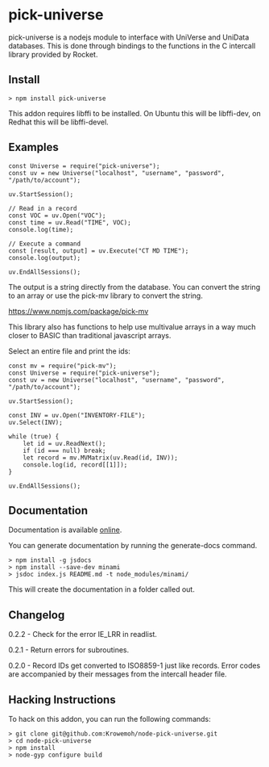 # pick-universe

pick-universe is a nodejs module to interface with UniVerse and UniData databases. This is done through bindings to the functions in the C intercall library provided by Rocket.

## Install

```
> npm install pick-universe
```

This addon requires libffi to be installed. On Ubuntu this will be libffi-dev, on Redhat this will be libffi-devel.

## Examples

```
const Universe = require("pick-universe");
const uv = new Universe("localhost", "username", "password", "/path/to/account");

uv.StartSession();

// Read in a record
const VOC = uv.Open("VOC");
const time = uv.Read("TIME", VOC);
console.log(time);

// Execute a command
const [result, output] = uv.Execute("CT MD TIME");
console.log(output);

uv.EndAllSessions();
```

The output is a string directly from the database. You can convert the string to an array or use the pick-mv library to convert the string.

https://www.npmjs.com/package/pick-mv

This library also has functions to help use multivalue arrays in a way much closer to BASIC than traditional javascript arrays.

Select an entire file and print the ids:

```
const mv = require("pick-mv");
const Universe = require("pick-universe");
const uv = new Universe("localhost", "username", "password", "/path/to/account");

uv.StartSession();

const INV = uv.Open("INVENTORY-FILE");
uv.Select(INV);

while (true) {
    let id = uv.ReadNext();
    if (id === null) break;
    let record = mv.MVMatrix(uv.Read(id, INV));
    console.log(id, record[[1]]);
}

uv.EndAllSessions();
```

## Documentation

Documentation is available [online](https://nivethan.dev/documentation/pick-universe).

You can generate documentation by running the generate-docs command.

```
> npm install -g jsdocs
> npm install --save-dev minami
> jsdoc index.js README.md -t node_modules/minami/
```

This will create the documentation in a folder called out.

## Changelog

0.2.2 - Check for the error IE_LRR in readlist.

0.2.1 - Return errors for subroutines.

0.2.0 - Record IDs get converted to ISO8859-1 just like records. Error codes are accompanied by their messages from the intercall header file.

## Hacking Instructions

To hack on this addon, you can run the following commands:

```
> git clone git@github.com:Krowemoh/node-pick-universe.git
> cd node-pick-universe
> npm install
> node-gyp configure build
```
